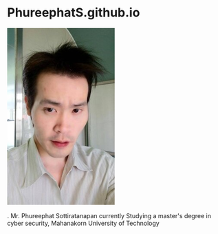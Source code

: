 # PhureephatS.github.io









![](farn.jpg "Mr.Phureephat Sottiratanapan")














. Mr. Phureephat Sottiratanapan currently Studying a master's degree in cyber security, Mahanakorn University of Technology




